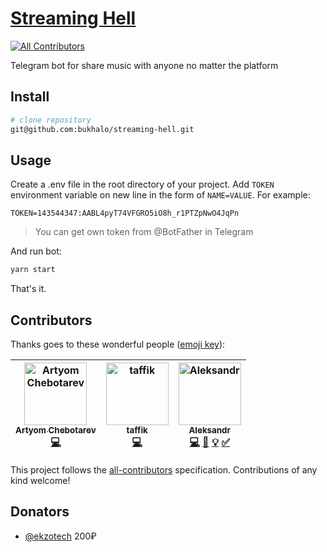 # [Streaming Hell](https://teleg.run/streaminghell_bot)
[![All Contributors](https://img.shields.io/badge/all_contributors-3-orange.svg?style=flat-square)](#contributors)

Telegram bot for share music with anyone no matter the platform

## Install
```bash
# clone repository
git@github.com:bukhalo/streaming-hell.git
```

## Usage
Create a .env file in the root directory of your project. Add `TOKEN` environment variable on new line in the form of `NAME=VALUE`. For example:
```http request
TOKEN=143544347:AABL4pyT74VFGRO5iO8h_r1PTZpNwO4JqPn
```
> You can get own token from @BotFather in Telegram

And run bot:
```bash
yarn start
```
That's it.

## Contributors

Thanks goes to these wonderful people ([emoji key](https://github.com/all-contributors/all-contributors#emoji-key)):

<!-- ALL-CONTRIBUTORS-LIST:START - Do not remove or modify this section -->
<!-- prettier-ignore -->
| [<img src="https://avatars2.githubusercontent.com/u/8479647?v=4" width="100px;" alt="Artyom Chebotarev"/><br /><sub><b>Artyom Chebotarev</b></sub>](https://github.com/Derik117)<br />[💻](https://github.com/bukhalo/streaming-hell/commits?author=Derik117 "Code") | [<img src="https://avatars0.githubusercontent.com/u/6934296?v=4" width="100px;" alt="taffik"/><br /><sub><b>taffik</b></sub>](https://github.com/tafler)<br />[💻](https://github.com/bukhalo/streaming-hell/commits?author=tafler "Code") | [<img src="https://avatars2.githubusercontent.com/u/14031838?v=4" width="100px;" alt="Aleksandr"/><br /><sub><b>Aleksandr</b></sub>](https://bukhalo.com/)<br />[💻](https://github.com/bukhalo/streaming-hell/commits?author=bukhalo "Code") [📖](https://github.com/bukhalo/streaming-hell/commits?author=bukhalo "Documentation") [💡](#example-bukhalo "Examples") [✅](#tutorial-bukhalo "Tutorials") |
| :---: | :---: | :---: |
<!-- ALL-CONTRIBUTORS-LIST:END -->

This project follows the [all-contributors](https://github.com/all-contributors/all-contributors) specification. Contributions of any kind welcome!

## Donators
- [@ekzotech](https://github.com/ekzotech) 200₽
